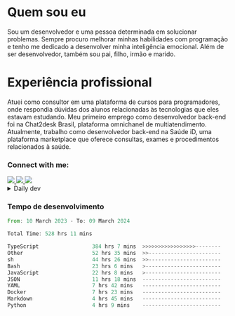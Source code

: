 # Quem sou eu
Sou um desenvolvedor e uma pessoa determinada em solucionar problemas. Sempre procuro melhorar minhas habilidades com programação e tenho me dedicado a desenvolver minha inteligência emocional. Além de ser desenvolvedor, também sou pai, filho, irmão e marido.

# Experiência profissional
Atuei como consultor em uma plataforma de cursos para programadores, onde respondia dúvidas dos alunos relacionadas às tecnologias que eles estavam estudando.
Meu primeiro emprego como desenvolvedor back-end foi na Chat2desk Brasil, plataforma omnichanel de multiatendimento.
Atualmente, trabalho como desenvolvedor back-end na Saúde iD, uma plataforma marketplace que oferece consultas, exames e procedimentos relacionados à saúde.

### Connect with me:
<a href="https://www.linkedin.com/in/theusmoreira" target="_blank" >
<img src="https://img.shields.io/badge/linkedin-%230077B5.svg?&style=for-the-badge&logo=linkedin&logoColor=white ">
</a>
<a href="https://www.instagram.com/matheus.s.moreira/" target="_blank">
<img src="https://img.shields.io/badge/instagram-%23E4405F.svg?&style=for-the-badge&logo=instagram&logoColor=white">
</a>
<a href="mailto:matheussm301@gmail.com"  target="_blank">
<img src="https://img.shields.io/badge/gmail-%23E4405F.svg?&style=for-the-badge&logo=gmail&logoColor=white">
</a>


<details>
  <summary>Daily dev </summary>
<p>
  <a href="https://app.daily.dev/matheussantos"><img src="https://github.com/matheus-santos-moreira/matheus-santos-moreira/blob/master/devcard.svg" width="200" alt="Matheus Santos's Dev Card"/></a>
 </p>
</details>

<h3>Tempo de desenvolvimento</h3>

<!--START_SECTION:waka-->

```rust
From: 10 March 2023 - To: 09 March 2024

Total Time: 528 hrs 11 mins

TypeScript                 384 hrs 7 mins  >>>>>>>>>>>>>>>>>--------   66.14 %
Other                      52 hrs 35 mins  >>-----------------------   09.05 %
sh                         44 hrs 26 mins  >>-----------------------   07.65 %
Bash                       23 hrs 6 mins   >------------------------   03.98 %
JavaScript                 22 hrs 8 mins   >------------------------   03.81 %
JSON                       11 hrs 18 mins  -------------------------   01.95 %
YAML                       7 hrs 42 mins   -------------------------   01.33 %
Docker                     7 hrs 23 mins   -------------------------   01.27 %
Markdown                   4 hrs 45 mins   -------------------------   00.82 %
Python                     4 hrs 9 mins    -------------------------   00.72 %
```

<!--END_SECTION:waka-->

